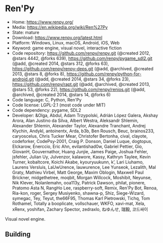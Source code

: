 # Ren'Py

- Home: https://www.renpy.org/
- Media: https://en.wikipedia.org/wiki/Ren%27Py
- State: mature
- Download: https://www.renpy.org/latest.html
- Platform: Windows, Linux, macOS, Android, iOS, Web
- Keyword: game engine, visual novel, interactive fiction
- Code repository: https://github.com/renpy/renpy.git (@created 2012, @stars 4442, @forks 639), https://github.com/renpy/pygame_sdl2.git (@add, @created 2014, @stars 312, @forks 63), https://github.com/renpy/renpy-deps.git (@add, @archived, @created 2013, @stars 8, @forks 8), https://github.com/renpy/python-for-android.git (@add, @created 2014, @stars 34, @forks 23), https://github.com/renpy/rapt.git (@add, @archived, @created 2013, @stars 53, @forks 22), https://github.com/renpy/renios.git (@add, @archived, @created 2014, @stars 14, @forks 6)
- Code language: C, Python, Ren'Py
- Code license: LGPL-2.1 (most code under MIT)
- Code dependency: pygame, SDL2
- Developer: &Olga, Abdul, Adam Trzypolski, Adrián López Galera, Akshay Arora, Alan Justino da Silva, Albert Westra, Aleksandr Shlemin, Alexander Shlemin, Alexander Taylor, Alexandre Tranchant, Andrej Klychin, Andykl, antoinentx, Arda, b3b, Ben Rousch, Beuc, brainos233, caryoscelus, Chris Tucker Mear, Christofer Bertonha, cival, clayote, codeforker, CodePsy-2001, Craig P. Donson, Daniel Luque, dogtopus, Elckarow, Enerccio, Eric Ahn, evilantishad0w, Gabriel Pettier, Gio, GiovanH, Gouvernathor, Huang Junjie, James Paige, Joshua Fehler, jsfehler, Julian Uy, Julvenzor, kalawore, Kassy, Kathryn Taylee, Kevin Turner, kobaltcore, Koichi Akabe, kyouryuukunn, kʼ, Lari Liuhamo, Laurens Versluis, LaUwUrence, lauwurence, Lee Yunseok, Lezalith, Mal Graty, Mathieu Virbel, Matt George, Maxim Oblogin, Maxwell Paul Brickner, midgethetree, moqbit, Morgan Willcock, Moshibit, Neyunse, Nik Klever, Nolanlemahn, ooa113y, Patrick Dawson, philat, pionere, Pratomo Asta N, RangHo Lee, raspberry-soft, Remix, Ren'Py Bot, Renoa, Ria-kon, roger, Sergey Musiyenko, shawna-p, Shiz, Siege-Wizard, symegac, Tey, Teyut, the66F95, Thomas Karl Pietrowski, Tichq, Tom Rothamel, Totally a booplicate, vollschauer, WKFO, xavi-mat, Xela, xRenx, yoshifan, Zachary Spector, zedraxlo, ねゆんせ, 瑞毅, 코드싸이

Visual novel engine.

## Building
